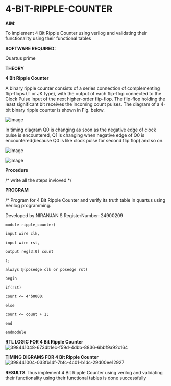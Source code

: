 # 4-BIT-RIPPLE-COUNTER

**AIM:**

To implement  4 Bit Ripple Counter using verilog and validating their functionality using their functional tables

**SOFTWARE REQUIRED:**

Quartus prime

**THEORY**

**4 Bit Ripple Counter**

A binary ripple counter consists of a series connection of complementing flip-flops (T or JK type), with the output of each flip-flop connected to the Clock Pulse input of the next higher-order flip-flop. The flip-flop holding the least significant bit receives the incoming count pulses. The diagram of a 4-bit binary ripple counter is shown in Fig. below.

![image](https://github.com/naavaneetha/4-BIT-RIPPLE-COUNTER/assets/154305477/cb4b74d4-31ab-4359-95d0-d22e67daba13)

In timing diagram Q0 is changing as soon as the negative edge of clock pulse is encountered, Q1 is changing when negative edge of Q0 is encountered(because Q0 is like clock pulse for second flip flop) and so on.

![image](https://github.com/naavaneetha/4-BIT-RIPPLE-COUNTER/assets/154305477/a573a7d6-014e-4e54-93e6-e2ac9530960b)

![image](https://github.com/naavaneetha/4-BIT-RIPPLE-COUNTER/assets/154305477/85e1958a-2fc1-49bb-9a9f-d58ccbf3663c)

**Procedure**

/* write all the steps invloved */

**PROGRAM**

/* Program for 4 Bit Ripple Counter and verify its truth table in quartus using Verilog programming.

 Developed by:NIRANJAN S
 RegisterNumber: 24900209
~~~
module ripple_counter(

input wire clk,

input wire rst,

output reg[3:0] count

);

always @(posedge clk or posedge rst)

begin

if(rst)

count <= 4'b0000;

else

count <= count + 1;

end

endmodule
~~~

**RTL LOGIC FOR 4 Bit Ripple Counter**
![398441048-673db1ec-f59d-4dbb-8836-6bbf9a92c164](https://github.com/user-attachments/assets/c3a609f0-a866-4a33-81de-2976ab86d4af)

**TIMING DIGRAMS FOR 4 Bit Ripple Counter**
![398441004-033fb14f-7bfc-4c01-b1dc-29d00ee12927](https://github.com/user-attachments/assets/02854ad5-7938-4d68-b69b-fab8a35f48bb)

**RESULTS**
Thus implement 4 Bit Ripple Counter using verilog and validating their functionality using their functional tables is done successfully
